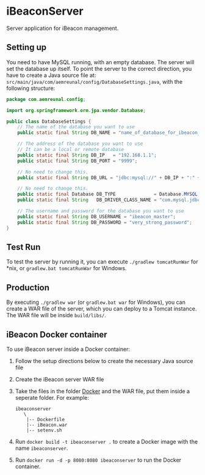 iBeaconServer
=============

Server application for iBeacon management.

## Setting up

You need to have MySQL running, with an empty database. The server will set the database up itself. To point the server to the correct direction, you have to create a Java source file at: `src/main/java/com/aemreunal/config/DatabaseSettings.java`, with the following structure:

```java
package com.aemreunal.config;

import org.springframework.orm.jpa.vendor.Database;

public class DatabaseSettings {
    // The name of the database you want to use
    public static final String DB_NAME = "name_of_database_for_ibeacon_server";

    // The address of the database you want to use
    // It can be a local or remote database
    public static final String DB_IP   = "192.168.1.1";
    public static final String DB_PORT = "9999";

    // No need to change this.
    public static final String DB_URL = "jdbc:mysql://" + DB_IP + ":" + DB_PORT + "/" + DB_NAME + "?useUnicode=true&characterEncoding=UTF-8";

    // No need to change this.
    public static final Database DB_TYPE              = Database.MYSQL;
    public static final String   DB_DRIVER_CLASS_NAME = "com.mysql.jdbc.Driver";

    // The username and password for the database you want to use
    public static final String DB_USERNAME = "ibeacon_master";
    public static final String DB_PASSWORD = "very_strong_password";
}
```

## Test Run

To test the server by running it, you can execute `./gradlew tomcatRunWar` for *nix, or `gradlew.bat tomcatRunWar` for Windows.

## Production

By executing `./gradlew war` (or `gradlew.bat war` for Windows), you can create a WAR file of the server, which you can deploy to a Tomcat instance. The WAR file will be inside `build/libs/`.

## iBeacon Docker container

To use iBeacon server inside a Docker container:

1. Follow the setup directions below to create the necessary Java source file
2. Create the iBeacon server WAR file
3. Take the files in the folder [Docker](iBeaconServer/blob/tree/master/Docker) and the WAR file, put them inside a seperate folder. For example:

    ```
    ibeaconserver
       \
        |-- Dockerfile
        |-- iBeacon.war
        |-- setenv.sh
    ```

4. Run `docker build -t ibeaconserver .` to create a Docker image with the name `ibeaconserver`.
5. Run `docker run -d -p 8080:8080 ibeaconserver` to run the Docker container.
